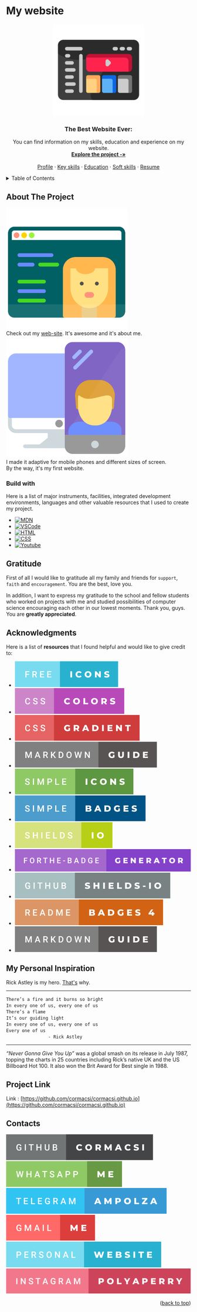<a name="readme-top"></a>

# My website

<div align="center">
  <a href="https://cormacsi.github.io">
    <img src="images/website.png" alt="Logo" width="250" height="250">
  </a>
  <h3 align="center">The Best Website Ever:</h3>
  <p align="center">
    You can find information on my skills, education and experience on my website.
    <br />
    <a href="https://github.com/cormacsi/cormacsi.github.io"><strong>Explore the project -»</strong></a>
    <br />
    <br />
    <a href="https://cormacsi.github.io">Profile</a>
    ·
    <a href="https://cormacsi.github.io/#section-2">Key skills</a>
    ·
    <a href="https://cormacsi.github.io/#section-3">Education</a>
    ·
    <a href="https://cormacsi.github.io/#section-4">Soft skills</a>
    ·
    <a href="https://cormacsi.github.io/#section-5">Resume</a>
  </p>
</div>



<!-- TABLE OF CONTENTS -->
<details>
  <summary>Table of Contents</summary>
  <ol>
    <li><a href="#about-the-project">About The Project</a></li>
    <li><a href="#gratitude">Gratitude</a></li>
    <li><a href="#acknowledgments">Acknowledgments</a></li>
    <li><a href="#my-personal-inspiration">My Personal Inspiration</a></li>
    <li><a href="#project-link">Project Link</a></li>
    <li><a href="#contacts">Contacts</a></li>
  </ol>
</details>


<!-- [![Project Screen Shot][project-screenshot]][my-website] -->
## About The Project
<a href="#about-the-project">
   <img src="images/screen.png" alt="" width="330"><br />
</a>
Check out my <a href='https://cormacsi.github.io'>web-site</a>. It's awesome and it's about me.<br />

 <a href="#about-the-project">
    <img src="images/mobilescreen.png" alt="" width="330">
 </a>
 <br />
I made it adaptive for mobile phones and different sizes of screen.<br />
By the way, it's my first website.

### Build with

Here is a list of major instruments, facilities, integrated development environments, languages and other valuable resources that I used to create my project.

* [![MDN][MDN.badge]][MDN-url]
* [![VSCode][VSCode.badge]][VSCode-url]
* [![HTML][HTML.badge]][HTML-url]
* [![CSS][CSS.badge]][CSS-url]
* [![Youtube][Youtube.badge]][Youtube-url]

## Gratitude

First of all I would like to gratitude all my family and friends for `support`, `faith` and `encouragement`. You are the best, love you.

In addition, I want to express my gratitude to the school and fellow students who worked on projects with me and studied possibilities of computer science encouraging each other in our lowest moments. Thank you, guys. You are **greatly appreciated**.

## Acknowledgments

Here is a list of **resources** that I found helpful and would like to give credit to:

* [![Icon][Icon.badge]][Icon-url]
* [![Color][Color.badge]][Color-url]
* [![CSSGradient][CSSGradient-io]][CSSGradient-io-url]
* [![MarkdownGuide][MarkdownGuide.badge]][MarkdownGuide-url]
* [![SimpleIcons][SimpleIcons.badge]][SimpleIcons-url]
* [![SimpleBadges][SimpleBadges.badge]][SimpleBadges-url]
* [![Shields][Shields-io.badge]][Shields-io-url]
* [![FortheBadge][FortheBadge.badge]][FortheBadge-url]
* [![Shield-io-Git][Shield-io-Git.badge]][Shield-io-Git-url]
* [![GitHubBadges][GitHubBadges.badge]][GitHub-url]
* [![GitMark][GitMark.badge]][GitMark-url]

## My Personal Inspiration

Rick Astley is my hero. <a href='https://www.youtube.com/watch?v=dQw4w9WgXcQ'>That's</a> why.

***

```sh
There’s a fire and it burns so bright
In every one of us, every one of us
There’s a flame
It’s our guiding light
In every one of us, every one of us
Every one of us
                - Rick Astley
```
***

_“Never Gonna Give You Up”_ was a global smash on its release in July 1987, topping the charts in 25 countries including Rick’s native UK and the US Billboard Hot 100. It also won the Brit Award for Best single in 1988.

## Project Link

Link : [https://github.com/cormacsi/cormacsi.github.io](https://github.com/cormacsi/cormacsi.github.io)

## Contacts
[![GitMine][GitMine.badge]][GitMine-url]
[![WhatsApp][WhatsApp.badge]][WhatsApp-url]
[![Telegram][Telegram.badge]][Telegram-url]
<br />
[![GmailMine][GmailMine.badge]][GmailMine-url]
[![WesiteMine][WesiteMine.badge]][my-website]
[![Instagram][Instagram.badge]][Instagram-url]

<p align="right">(<a href="#readme-top">back to top</a>)</p>



<!-- MARKDOWN LINKS & IMAGES -->

[WesiteMine.badge]: images/personal-website.svg
[GitMine.badge]: images/github-cormacsi.svg
[GitMine-url]: https://github.com/cormacsi/
[Telegram.badge]: images/telegram-ampolza.svg
[Telegram-url]: https://t.me/ampolza
[Instagram.badge]: images/instagram-polyaperry.svg
[Instagram-url]: https://www.instagram.com
[GmailMine.badge]: images/gmail-me.svg
[GmailMine-url]: mailto:name@email.com
[WhatsApp.badge]: images/whatsapp-me.svg
[WhatsApp-url]: https://web.whatsapp.com

[project-screenshot]: images/screen.png
[my-website]: https://cormacsi.github.io
[HTML.badge]: https://img.shields.io/badge/HTML5-E34F26?logo=html5&logoColor=fff&style=flat-square
[HTML-url]: https://developer.mozilla.org/ru/docs/Learn/HTML
[CSS.badge]: https://img.shields.io/badge/CSS3-1572B6?logo=css3&logoColor=fff&style=flat-square
[CSS-url]: https://developer.mozilla.org/en-US/docs/Web/CSS
[MDN.badge]: https://img.shields.io/badge/MDN%20Web%20Docs-000?logo=mdnwebdocs&logoColor=fff&style=flat-square
[MDN-url]: https://developer.mozilla.org/ru/
[VSCode.badge]: https://img.shields.io/badge/Visual%20Studio%20Code-007ACC?logo=visualstudiocode&logoColor=fff&style=flat-square
[VSCode-url]: https://code.visualstudio.com
[Youtube.badge]: https://img.shields.io/badge/YouTube-F00?logo=youtube&logoColor=fff&style=flat-square
[Youtube-url]: http://youtube.com

[Icon.badge]: images/free-icons.svg
[Icon-url]: https://icon-icons.com
[Color.badge]: images/css-colors.svg
[Color-url]: https://csscolor.ru
[CSSGradient-io]: images/css-gradient.svg
[CSSGradient-io-url]: https://cssgradient.io/
[MarkdownGuide.badge]: images/markdown-guide.svg
[MarkdownGuide-url]: https://www.markdownguide.org/basic-syntax/#reference-style-links
[SimpleIcons.badge]: images/simple-icons.svg
[SimpleIcons-url]: https://simpleicons.org/
[SimpleBadges.badge]: images/simple-badges.svg
[SimpleBadges-url]: https://badges.pages.dev/
[Shields-io.badge]: images/shields-io.svg
[Shields-io-url]: https://shields.io
[Shield-io-Git.badge]: images/github-shields-io.svg
[Shield-io-Git-url]: https://github.com/badges/shields
[GitHubBadges.badge]: images/readme-badges-4.svg
[GitHub-url]: https://github.com/alexandresanlim/Badges4-README.md-Profile
[GitMark.badge]: images/markdown-guide.svg
[GitMark-url]: https://gist.github.com/timseriakov/3ca738c41e417fde5731e0a97e8c1356
[FortheBadge.badge]: images/forthe-badge-generator.svg
[FortheBadge-url]: https://forthebadge.com/generator/
